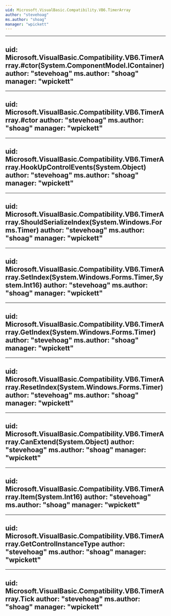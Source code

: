 ```yaml
---
uid: Microsoft.VisualBasic.Compatibility.VB6.TimerArray
author: "stevehoag"
ms.author: "shoag"
manager: "wpickett"
---
```


---
uid: Microsoft.VisualBasic.Compatibility.VB6.TimerArray.#ctor(System.ComponentModel.IContainer)
author: "stevehoag"
ms.author: "shoag"
manager: "wpickett"
---

---
uid: Microsoft.VisualBasic.Compatibility.VB6.TimerArray.#ctor
author: "stevehoag"
ms.author: "shoag"
manager: "wpickett"
---

---
uid: Microsoft.VisualBasic.Compatibility.VB6.TimerArray.HookUpControlEvents(System.Object)
author: "stevehoag"
ms.author: "shoag"
manager: "wpickett"
---

---
uid: Microsoft.VisualBasic.Compatibility.VB6.TimerArray.ShouldSerializeIndex(System.Windows.Forms.Timer)
author: "stevehoag"
ms.author: "shoag"
manager: "wpickett"
---

---
uid: Microsoft.VisualBasic.Compatibility.VB6.TimerArray.SetIndex(System.Windows.Forms.Timer,System.Int16)
author: "stevehoag"
ms.author: "shoag"
manager: "wpickett"
---

---
uid: Microsoft.VisualBasic.Compatibility.VB6.TimerArray.GetIndex(System.Windows.Forms.Timer)
author: "stevehoag"
ms.author: "shoag"
manager: "wpickett"
---

---
uid: Microsoft.VisualBasic.Compatibility.VB6.TimerArray.ResetIndex(System.Windows.Forms.Timer)
author: "stevehoag"
ms.author: "shoag"
manager: "wpickett"
---

---
uid: Microsoft.VisualBasic.Compatibility.VB6.TimerArray.CanExtend(System.Object)
author: "stevehoag"
ms.author: "shoag"
manager: "wpickett"
---

---
uid: Microsoft.VisualBasic.Compatibility.VB6.TimerArray.Item(System.Int16)
author: "stevehoag"
ms.author: "shoag"
manager: "wpickett"
---

---
uid: Microsoft.VisualBasic.Compatibility.VB6.TimerArray.GetControlInstanceType
author: "stevehoag"
ms.author: "shoag"
manager: "wpickett"
---

---
uid: Microsoft.VisualBasic.Compatibility.VB6.TimerArray.Tick
author: "stevehoag"
ms.author: "shoag"
manager: "wpickett"
---
